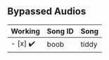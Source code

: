## Bypassed Audios

Working | Song ID | Song
------------ | ------------- | -------------
- [x] ✔️     | boob          | tiddy
